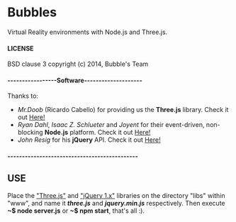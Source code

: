 Bubbles
============

Virtual Reality environments with Node.js and Three.js.

#### LICENSE

BSD clause 3 copyright (c) 2014, Bubble's Team

#### -----------------Software--------------------

Thanks to:
- _Mr.Doob_ (Ricardo Cabello) for providing us the **Three.js** library. Check it out [Here!](http://threejs.org)
- _Ryan Dahl_, _Isaac Z. Schlueter_ and _Joyent_ for their event-driven, non-blocking **Node.js** platform. Check it out [Here!](http://nodejs.org)
- _John Resig_ for his **jQuery** API. Check it out [Here!](http://jquery.com)

#### ---------------------------------------------

## USE
Place the ["Three.js"](http://github.com/mrdoob/three.js/zipball/master) and ["jQuery 1.x"](http://jquery.com/download/) libraries on the directory "libs" within "www", and name it _**three.js**_ and _**jquery.min.js**_ respectively. Then execute **~$ node server.js** or **~$ npm start**, that's all :).
